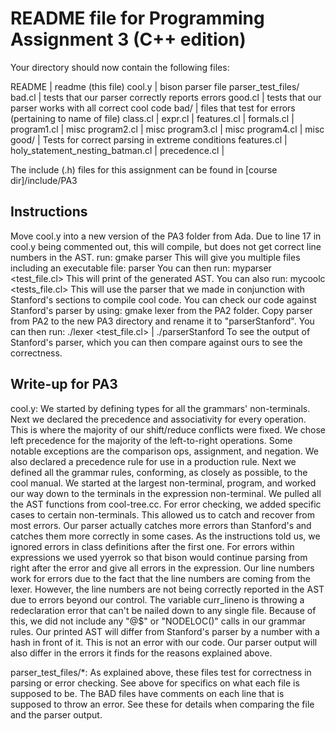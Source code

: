 README file for Programming Assignment 3 (C++ edition)
======================================================

Your directory should now contain the following files:

 README                                     | readme (this file)
 cool.y                                     | bison parser file
 parser_test_files/
     bad.cl                                 | tests that our parser correctly reports errors
     good.cl                                | tests that our parser works with all correct cool code
     bad/                                   | files that test for errors (pertaining to name of file)
         class.cl                           | 
         expr.cl                            |
         features.cl                        |
         formals.cl                         |
         program1.cl                        | misc
         program2.cl                        | misc
         program3.cl                        | misc
         program4.cl                        | misc
     good/                                  | Tests for correct parsing in extreme conditions
         features.cl                        |
         holy_statement_nesting_batman.cl   |
         precedence.cl                      |

The include (.h) files for this assignment can be found in 
[course dir]/include/PA3

	
Instructions
------------
Move cool.y into a new version of the PA3 folder from Ada.
Due to line 17 in cool.y being commented out, this will compile, but does not get correct line numbers in the AST.
run:
  gmake parser
This will give you multiple files including an executable file:
  parser
You can then run:
  myparser <test_file.cl>
This will print of the generated AST.
You can also run:
  mycoolc <tests_file.cl>
This will use the parser that we made in conjunction with Stanford's sections to compile cool code.
You can check our code against Stanford's parser by using:
  gmake lexer
from the PA2 folder. 
Copy parser from PA2 to the new PA3 directory and rename it to "parserStanford".
You can then run:
  ./lexer <test_file.cl> | ./parserStanford
To see the output of Stanford's parser, which you can then compare against ours to see the correctness.


Write-up for PA3
----------------

cool.y:
We started by defining types for all the grammars' non-terminals.
Next we declared the precedence and associativity for every operation. This is where the majority of our shift/reduce conflicts were fixed. We chose left precedence for the majority of the left-to-right operations. Some notable exceptions are the comparison ops, assignment, and negation. We also declared a precedence rule for use in a production rule.
Next we defined all the grammar rules, conforming, as closely as possible, to the cool manual. We started at the largest non-terminal, program, and worked our way down to the terminals in the expression non-terminal. We pulled all the AST functions from cool-tree.cc. 
For error checking, we added specific cases to certain non-terminals. This allowed us to catch and recover from most errors. Our parser actually catches more errors than Stanford's and catches them more correctly in some cases. As the instructions told us, we ignored errors in class definitions after the first one. For errors within expressions we used yyerrok so that bison would continue parsing from right after the error and give all errors in the expression.
Our line numbers work for errors due to the fact that the line numbers are coming from the lexer. However, the line numbers are not being correctly reported in the AST due to errors beyond our control. The variable curr_lineno is throwing a redeclaration error that can't be nailed down to any single file. Because of this, we did not include any "@$" or "NODELOC()" calls in our grammar rules.
Our printed AST will differ from Stanford's parser by a number with a hash in front of it. This is not an error with our code. Our parser output will also differ in the errors it finds for the reasons explained above.

parser_test_files/*:
  As explained above, these files test for correctness in parsing or error checking. See above for specifics on what each file is supposed to be.
  The BAD files have comments on each line that is supposed to throw an error. See these for details when comparing the file and the parser output.






